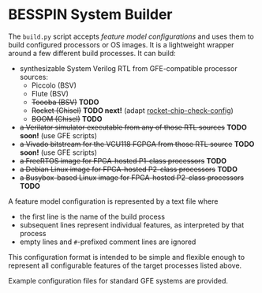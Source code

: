 # BESSPIN System Builder

The `build.py` script accepts *feature model configurations* and uses them
to build configured processors or OS images.
It is a lightweight wrapper around a few different build processes.
It can build:
- synthesizable System Verilog RTL from GFE-compatible processor sources:
  - Piccolo (BSV)
  - Flute (BSV)
  - ~~Toooba (BSV)~~ **TODO**
  - ~~Rocket (Chisel)~~ **TODO next!** (adapt [rocket-chip-check-config](https://gitlab-ext.galois.com/ssith/arch-extract/tree/master/rocket-chip-check-config))
  - ~~BOOM (Chisel)~~ **TODO**
- ~~a Verilator simulator executable from any of those RTL sources~~ **TODO soon!** (use GFE scripts)
- ~~a Vivado bitstream for the VCU118 FGPGA from those RTL source~~ **TODO soon!** (use GFE scripts)
- ~~a FreeRTOS image for FPGA-hosted P1-class processors~~ **TODO**
- ~~a Debian Linux image for FPGA-hosted P2-class processors~~ **TODO**
- ~~a Busybox-based Linux image for FPGA-hosted P2-class processors~~ **TODO**

A feature model configuration is represented by a text file where
- the first line is the name of the build process
- subsequent lines represent individual features, as interpreted by that process
- empty lines and `#`-prefixed comment lines are ignored

This configuration format is intended to be simple and flexible enough
to represent all configurable features of the target processes listed above.

Example configuration files for standard GFE systems are provided.
